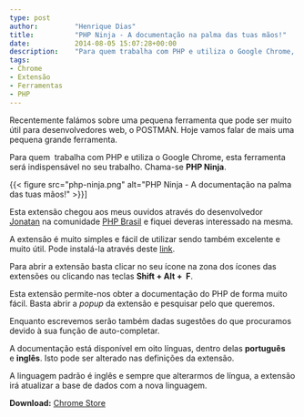 ```yaml
---
type: post
author:         "Henrique Dias"
title:          "PHP Ninja - A documentação na palma das tuas mãos!"
date:           2014-08-05 15:07:28+00:00
description:    "Para quem trabalha com PHP e utiliza o Google Chrome, esta ferramenta será indispensável no seu trabalho. Chama-se PHP Ninja."
tags:
- Chrome
- Extensão
- Ferramentas
- PHP
---
```


Recentemente falámos sobre uma pequena ferramenta que pode ser muito útil para desenvolvedores web, o POSTMAN. Hoje vamos falar de mais uma pequena grande ferramenta.

Para quem  trabalha com PHP e utiliza o Google Chrome, esta ferramenta será indispensável no seu trabalho. Chama-se **PHP Ninja**.

{{< figure src="php-ninja.png" alt="PHP Ninja - A documentação na palma das tuas mãos!" >}}]

Esta extensão chegou aos meus ouvidos através do desenvolvedor [Jonatan](https://plus.google.com/u/0/+Jonatamdossantos/posts) na comunidade [PHP Brasil](https://plus.google.com/u/0/communities/106163623473782778474) e fiquei deveras interessado na mesma.

A extensão é muito simples e fácil de utilizar sendo também excelente e muito útil. Pode instalá-la através deste [link](https://chrome.google.com/webstore/detail/php-ninja-manual/clbhjjdhmgeibgdccjfoliooccomjcab).

Para abrir a extensão basta clicar no seu ícone na zona dos ícones das extensões ou clicando nas teclas **Shift + Alt +  F**.

Esta extensão permite-nos obter a documentação do PHP de forma muito fácil. Basta abrir a _popup_ da extensão e pesquisar pelo que queremos.

Enquanto escrevemos serão também dadas sugestões do que procuramos devido à sua função de auto-completar.

A documentação está disponível em oito línguas, dentro delas **português** e **inglês**. Isto pode ser alterado nas definições da extensão.

A linguagem padrão é inglês e sempre que alterarmos de língua, a extensão irá atualizar a base de dados com a nova linguagem.

**Download:** [Chrome Store](https://chrome.google.com/webstore/detail/php-ninja-manual/clbhjjdhmgeibgdccjfoliooccomjcab)
